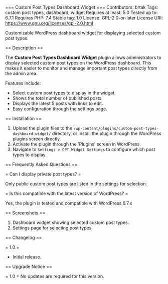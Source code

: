 === Custom Post Types Dashboard Widget ===
Contributors: brtak
Tags: custom post types, dashboard, widget
Requires at least: 5.0
Tested up to: 6.7.1
Requires PHP: 7.4
Stable tag: 1.0
License: GPL-2.0-or-later
License URI: https://www.gnu.org/licenses/gpl-2.0.html

Customizable WordPress dashboard widget for displaying selected custom post types.

== Description ==

The **Custom Post Types Dashboard Widget** plugin allows administrators to display selected custom post types on the WordPress dashboard. 
This makes it easier to monitor and manage important post types directly from the admin area.

Features include:

* Select custom post types to display in the widget.
* Shows the total number of published posts.
* Displays the latest 5 posts with links to edit.
* Easy configuration through the settings page.

== Installation ==

1. Upload the plugin files to the `/wp-content/plugins/custom-post-types-dashboard-widget/` directory, or install the plugin through the WordPress plugins screen directly.
2. Activate the plugin through the 'Plugins' screen in WordPress.
3. Navigate to `Settings > CPT Widget Settings` to configure which post types to display.

== Frequently Asked Questions ==

= Can I display private post types? =

Only public custom post types are listed in the settings for selection.

= Is this compatible with the latest version of WordPress? =

Yes, the plugin is tested and compatible with WordPress 6.7.x

== Screenshots ==

1. Dashboard widget showing selected custom post types.
2. Settings page for selecting post types.

== Changelog ==

= 1.0 =
* Initial release.

== Upgrade Notice ==

= 1.0 =
No updates are required for this version.

